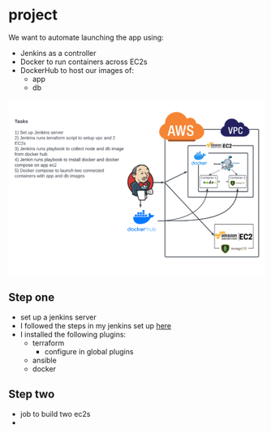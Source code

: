 # project
We want to automate launching the app using:
- Jenkins as a controller
- Docker to run containers across EC2s
- DockerHub to host our images of:
    - app
    - db

![First attempt at architecture](/Documentation/resources/project/first_draft.png)


## Step one
- set up a jenkins server
- I followed the steps in my jenkins set up [here](/Documentation/docs/jenkins_task.md)
- I installed the following plugins:
    - terraform
        - configure in global plugins
    - ansible
    - docker

## Step two
- job to build two ec2s
- 